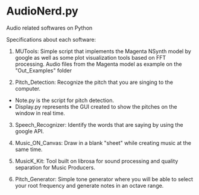 # AudioNerd.py
Audio related softwares on Python

Specifications about each software:

1. MUTools: Simple script that implements the Magenta NSynth model by google as well as some plot visualization tools based on FFT processing. Audio files from the Magenta model as example on the "Out_Examples" folder

2. Pitch_Detection: Recognize the pitch that you are singing to the computer. 
  - Note.py is the script for pitch detection.
  - Display.py represents the GUI created to show the pitches on the window in real time.

3. Speech_Recognizer: Identify the words that are saying by using the google API.

4. Music_ON_Canvas: Draw in a blank "sheet" while creating music at the same time.

5. MusicK_Kit: Tool built on librosa for sound processing and quality separation for Music Producers.

6. Pitch_Generator: Simple tone generator where you will be able to select your root frequency and generate notes in an octave range.

